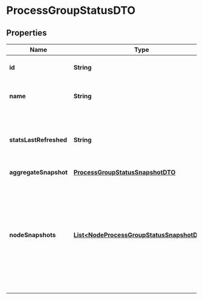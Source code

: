 

# ProcessGroupStatusDTO

## Properties

Name | Type | Description | Notes
------------ | ------------- | ------------- | -------------
**id** | **String** | The ID of the Process Group |  [optional]
**name** | **String** | The name of the Process Group |  [optional]
**statsLastRefreshed** | **String** | The time the status for the process group was last refreshed. |  [optional]
**aggregateSnapshot** | [**ProcessGroupStatusSnapshotDTO**](ProcessGroupStatusSnapshotDTO.md) |  |  [optional]
**nodeSnapshots** | [**List&lt;NodeProcessGroupStatusSnapshotDTO&gt;**](NodeProcessGroupStatusSnapshotDTO.md) | The status reported by each node in the cluster. If the NiFi instance is a standalone instance, rather than a clustered instance, this value may be null. |  [optional]



